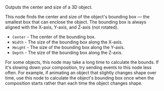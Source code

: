 Outputs the center and size of a 3D object.

This node finds the center and size of the object's bounding box — the smallest box that can enclose the object. The bounding box is always aligned with the X-axis, Y-axis, and Z-axis (not rotated).

- `Center` - The center of the bounding box.
- `Width` - The size of the bounding box along the X-axis.
- `Height` - The size of the bounding box along the Y-axis.
- `Depth` - The size of the bounding box along the Z-axis.

For some objects, this node may take a long time to calculate the bounds. If it's slowing down your composition, try sending events to this node less often. For example, if animating an object that slightly changes shape over time, use this node to calculate the object's bounding box once when the composition starts rather than each time the object changes shape.

